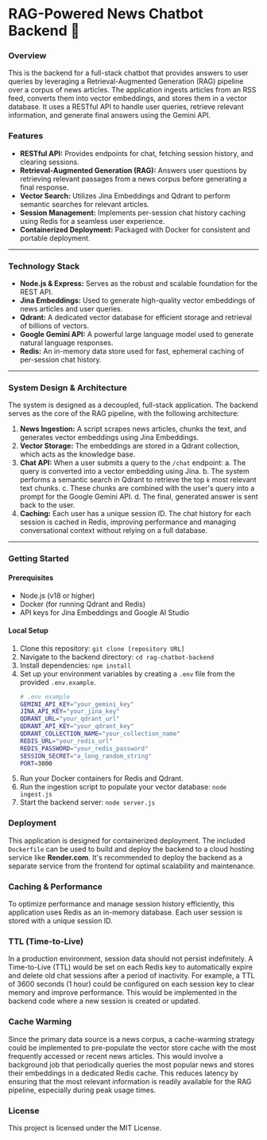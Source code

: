 # RAG-Powered News Chatbot Backend 🚀

### Overview

This is the backend for a full-stack chatbot that provides answers to user queries by leveraging a Retrieval-Augmented Generation (RAG) pipeline over a corpus of news articles. The application ingests articles from an RSS feed, converts them into vector embeddings, and stores them in a vector database. It uses a RESTful API to handle user queries, retrieve relevant information, and generate final answers using the Gemini API.

### Features

  * **RESTful API:** Provides endpoints for chat, fetching session history, and clearing sessions.
  * **Retrieval-Augmented Generation (RAG):** Answers user questions by retrieving relevant passages from a news corpus before generating a final response.
  * **Vector Search:** Utilizes Jina Embeddings and Qdrant to perform semantic searches for relevant articles.
  * **Session Management:** Implements per-session chat history caching using Redis for a seamless user experience.
  * **Containerized Deployment:** Packaged with Docker for consistent and portable deployment.

-----

### Technology Stack

  * **Node.js & Express:** Serves as the robust and scalable foundation for the REST API.
  * **Jina Embeddings:** Used to generate high-quality vector embeddings of news articles and user queries.
  * **Qdrant:** A dedicated vector database for efficient storage and retrieval of billions of vectors.
  * **Google Gemini API:** A powerful large language model used to generate natural language responses.
  * **Redis:** An in-memory data store used for fast, ephemeral caching of per-session chat history.

-----

### System Design & Architecture

The system is designed as a decoupled, full-stack application. The backend serves as the core of the RAG pipeline, with the following architecture:

1.  **News Ingestion:** A script scrapes news articles, chunks the text, and generates vector embeddings using Jina Embeddings.
2.  **Vector Storage:** The embeddings are stored in a Qdrant collection, which acts as the knowledge base.
3.  **Chat API:** When a user submits a query to the `/chat` endpoint:
    a.  The query is converted into a vector embedding using Jina.
    b.  The system performs a semantic search in Qdrant to retrieve the top `k` most relevant text chunks.
    c.  These chunks are combined with the user's query into a prompt for the Google Gemini API.
    d.  The final, generated answer is sent back to the user.
4.  **Caching:** Each user has a unique session ID. The chat history for each session is cached in Redis, improving performance and managing conversational context without relying on a full database.

-----

### Getting Started

#### Prerequisites

  * Node.js (v18 or higher)
  * Docker (for running Qdrant and Redis)
  * API keys for Jina Embeddings and Google AI Studio

#### Local Setup

1.  Clone this repository: `git clone [repository URL]`
2.  Navigate to the backend directory: `cd rag-chatbot-backend`
3.  Install dependencies: `npm install`
4.  Set up your environment variables by creating a `.env` file from the provided `.env.example`.
    ```bash
    # .env example
    GEMINI_API_KEY="your_gemini_key"
    JINA_API_KEY="your_jina_key"
    QDRANT_URL="your_qdrant_url"
    QDRANT_API_KEY="your_qdrant_key"
    QDRANT_COLLECTION_NAME="your_collection_name"
    REDIS_URL="your_redis_url"
    REDIS_PASSWORD="your_redis_password"
    SESSION_SECRET="a_long_random_string"
    PORT=3000
    ```
5.  Run your Docker containers for Redis and Qdrant.
6.  Run the ingestion script to populate your vector database: `node ingest.js`
7.  Start the backend server: `node server.js`

### Deployment

This application is designed for containerized deployment. The included `Dockerfile` can be used to build and deploy the backend to a cloud hosting service like **Render.com**. It's recommended to deploy the backend as a separate service from the frontend for optimal scalability and maintenance.

### Caching & Performance
To optimize performance and manage session history efficiently, this application uses Redis as an in-memory database. Each user session is stored with a unique session ID.

### TTL (Time-to-Live)
In a production environment, session data should not persist indefinitely. A Time-to-Live (TTL) would be set on each Redis key to automatically expire and delete old chat sessions after a period of inactivity. For example, a TTL of 3600 seconds (1 hour) could be configured on each session key to clear memory and improve performance. This would be implemented in the backend code where a new session is created or updated.

### Cache Warming
Since the primary data source is a news corpus, a cache-warming strategy could be implemented to pre-populate the vector store cache with the most frequently accessed or recent news articles. This would involve a background job that periodically queries the most popular news and stores their embeddings in a dedicated Redis cache. This reduces latency by ensuring that the most relevant information is readily available for the RAG pipeline, especially during peak usage times.

### License

This project is licensed under the MIT License.
